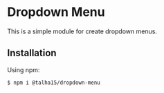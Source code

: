 # Dropdown Menu

This is a simple module for create dropdown menus.

## Installation

Using npm:

```shell
$ npm i @talha15/dropdown-menu
```

